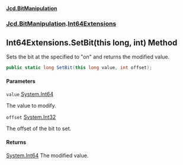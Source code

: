 #### [Jcd.BitManipulation](index.md 'index')
### [Jcd.BitManipulation](Jcd.BitManipulation.md 'Jcd.BitManipulation').[Int64Extensions](Jcd.BitManipulation.Int64Extensions.md 'Jcd.BitManipulation.Int64Extensions')

## Int64Extensions.SetBit(this long, int) Method

Sets the bit at the specified to "on" and returns the modified value.

```csharp
public static long SetBit(this long value, int offset);
```
#### Parameters

<a name='Jcd.BitManipulation.Int64Extensions.SetBit(thislong,int).value'></a>

`value` [System.Int64](https://docs.microsoft.com/en-us/dotnet/api/System.Int64 'System.Int64')

The value to modify.

<a name='Jcd.BitManipulation.Int64Extensions.SetBit(thislong,int).offset'></a>

`offset` [System.Int32](https://docs.microsoft.com/en-us/dotnet/api/System.Int32 'System.Int32')

The offset of the bit to set.

#### Returns
[System.Int64](https://docs.microsoft.com/en-us/dotnet/api/System.Int64 'System.Int64')
The modified value.